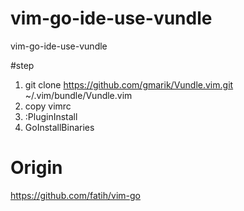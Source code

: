 # vim-go-ide-use-vundle
vim-go-ide-use-vundle

#step
1. git clone https://github.com/gmarik/Vundle.vim.git ~/.vim/bundle/Vundle.vim
2. copy vimrc
3. :PluginInstall
5. GoInstallBinaries

# Origin
https://github.com/fatih/vim-go

